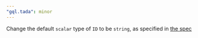 ```yaml
---
"gql.tada": minor
---
```


Change the default `scalar` type of `ID` to be `string`, as specified in [the spec](https://spec.graphql.org/October2021/#sec-ID)
